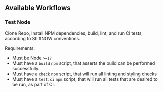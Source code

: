 ## Available Workflows

### Test Node

Clone Repo, Install NPM dependencies, build, lint, and run CI tests, according to ShiftNOW conventions.

Requirements:

- Must be Node `>=17`
- Must have a `build` `npm` script, that asserts the build can be performed successfully.
- Must have a `check` `npm` script, that will run all linting and styling checks
- Must have a `test:ci` `npm` script, that will run all tests that are desired to be run, as part of CI.
